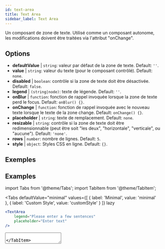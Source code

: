 ```yaml
---
id: text-area
title: Text Area
sidebar_label: Text Area
---
```


Un composant de zone de texte. Utilisé comme un composant autonome, les modifications doivent être traitées via l'attribut "onChange".

## Options

* __defaultValue__ | `string`: valeur par défaut de la zone de texte. Default: `''`.
* __value__ | `string`: valeur du texte (pour le composant contrôlé). Default: `none`.
* __disabled__ | `boolean`: contrôle si la zone de texte doit être désactivée. Default: `false`.
* __legend__ | `(string|node)`: texte de légende. Default: `''`.
* __onBlur__ | `function`: fonction de rappel invoquée lorsque la zone de texte perd le focus. Default: `onBlur() {}`.
* __onChange__ | `function`: fonction de rappel invoquée avec le nouveau texte lorsque le texte de la zone change. Default: `onChange() {}`.
* __placeholder__ | `string`: texte de remplacement. Default: `none`.
* __resizable__ | `string`: contrôle si la zone de texte doit être redimensionnable (peut être soit "les deux", "horizontale", "verticale", ou "aucune"). Default: `'none'`.
* __rows__ | `number`: nombre de lignes. Default: `5`.
* __style__ | `object`: Styles CSS en ligne. Default: `{}`.


## Exemples

## Examples

import Tabs from '@theme/Tabs';
import TabItem from '@theme/TabItem';

<Tabs
    defaultValue="minimal"
    values={[
        { label: 'Minimal', value: 'minimal' },
        { label: 'Custom Style', value: 'customStyle' }
    ]}
    lazy
>

<TabItem value="minimal">

```jsx live
<TextArea
    legend="Please enter a few sentences"
    placeholder="Enter text"
/>
```

</TabItem>

<TabItem value="customStyle">

<TextArea
    legend="Please enter a few sentences"
    placeholder="Enter text"
    style={{
        fontSize: 33,
        fontFamily: 'Georgia', 
        boxShadow: '0 0 4px black',
        background: 'rgb(238,174,202)', 
        background: 'radial-gradient(circle, rgba(255, 255, 0, 0.3) 44%, white 100%)' 
    }}
/>

</TabItem>

</Tabs>
